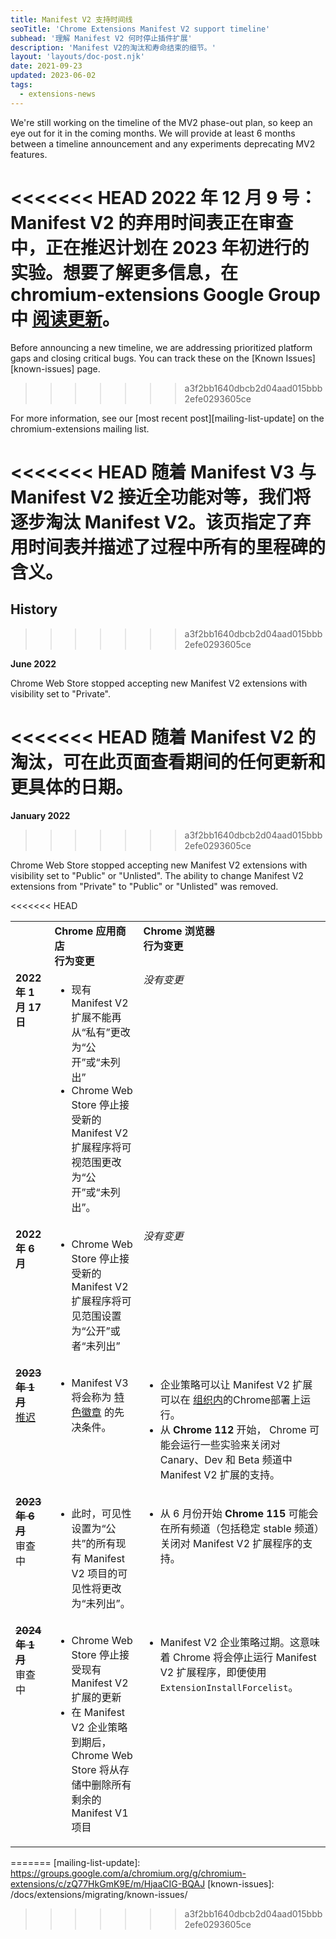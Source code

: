 ```yaml
---
title: Manifest V2 支持时间线
seoTitle: 'Chrome Extensions Manifest V2 support timeline'
subhead: '理解 Manifest V2 何时停止插件扩展'
description: 'Manifest V2的淘汰和寿命结束的细节。'
layout: 'layouts/doc-post.njk'
date: 2021-09-23
updated: 2023-06-02
tags:
  - extensions-news
---
```


We're still working on the timeline of the MV2 phase-out plan, so keep an eye out for it in the
coming months. We will provide at least 6 months between a timeline announcement and any experiments
deprecating MV2 features.

<<<<<<< HEAD
**2022 年 12 月 9 号：** Manifest V2 的弃用时间表正在审查中，正在推迟计划在 2023 年初进行的实验。想要了解更多信息，在 chromium-extensions Google Group 中 [阅读更新](https://groups.google.com/u/1/a/chromium.org/g/chromium-extensions/c/zQ77HkGmK9E)。
=======
Before announcing a new timeline, we are addressing prioritized platform gaps and closing critical
bugs. You can track these on the [Known Issues][known-issues] page.
>>>>>>> a3f2bb1640dbcb2d04aad015bbb2efe0293605ce

For more information, see our [most recent post][mailing-list-update] on the chromium-extensions
mailing list.

<<<<<<< HEAD
随着 Manifest V3 与 Manifest V2 接近全功能对等，我们将逐步淘汰 Manifest V2。该页指定了弃用时间表并描述了过程中所有的里程碑的含义。
=======
## History
>>>>>>> a3f2bb1640dbcb2d04aad015bbb2efe0293605ce

**June 2022**

Chrome Web Store stopped accepting new Manifest V2 extensions with visibility set to "Private".

<<<<<<< HEAD
随着 Manifest V2 的淘汰，可在此页面查看期间的任何更新和更具体的日期。
=======
**January 2022**
>>>>>>> a3f2bb1640dbcb2d04aad015bbb2efe0293605ce

Chrome Web Store stopped accepting new Manifest V2 extensions with visibility set
to "Public" or "Unlisted". The ability to change Manifest V2 extensions from "Private" to "Public"
or "Unlisted" was removed.

<<<<<<< HEAD
<table>
  <tr align="left" valign="top">
    <td>
    </td>
    <td><strong>Chrome 应用商店<br>行为变更</strong>
    </td>
    <td><strong>Chrome 浏览器<br>行为变更</strong>
    </td>
  </tr>
  <tr align="left" valign="top">
    <td><strong>2022 年 1 月 17日</strong>
    </td>
    <td>
      <ul>
        <li>现有 Manifest V2 扩展不能再从“私有”更改为“公开”或“未列出”</li>
        <li>Chrome Web Store 停止接受新的 Manifest V2 扩展程序将可视范围更改为“公开”或“未列出”。</li>
      </ul>
    </td>
    <td><i>没有变更</i>
    </td>
  </tr>
  <tr align="left" valign="top">
    <td><strong>2022 年 6 月</strong>
    </td>
    <td><ul>
       <li>Chrome Web Store 停止接受新的 Manifest V2 扩展程序将可见范围设置为“公开”或者“未列出”</li>
      </ul>
    </td>
    <td><i>没有变更</i>
    </td>
  </tr>
  <tr align="left" valign="top">
    <td><s><strong>2023 年 1 月</strong></s><br><a href="https://groups.google.com/u/1/a/chromium.org/g/chromium-extensions/c/zQ77HkGmK9E">推迟</a></td>
    <td><ul>
      <li>Manifest V3 将会称为 <a href="https://blog.google/products/chrome/find-great-extensions-new-chrome-web-store-badges/">特色徽章</a> 的先决条件。</li></ul>
    </td>
    <td><ul>
      <li>企业策略可以让 Manifest V2 扩展可以在
      <a href="https://support.google.com/chrome/a/answer/9296680?hl=en">组织内</a>的Chrome部署上运行。
      </li>
      <li>从 <strong>Chrome 112</strong> 开始， Chrome 可能会运行一些实验来关闭对 Canary、Dev 和 Beta 频道中Manifest V2 扩展的支持。
      </li></ul>
    </td>
  </tr>
  <tr align="left" valign="top">
    <td><s><strong>2023 年 6 月</strong></s><br>审查中</td>
    <td>
      <ul>
        <li>此时，可见性设置为“公共”的所有现有 Manifest V2 项目的可见性将更改为“未列出”。</li>
      </ul>
    </td>
    <td><ul>
      <li>从 6 月份开始 <strong>Chrome 115</strong> 可能会在所有频道（包括稳定 stable 频道）关闭对 Manifest V2 扩展程序的支持。</li></ul>
    </td>
  </tr>
  <tr align="left" valign="top">
    <td><s><strong>2024 年 1 月</strong></s><br>审查中</td>
    <td>
      <ul>
        <li>Chrome Web Store 停止接受现有 Manifest V2 扩展的更新</li>
        <li>在 Manifest V2 企业策略到期后，Chrome Web Store 将从存储中删除所有剩余的 Manifest V1 项目</li>
      </ul>
    </td>
    <td>
      <ul>
        <li>Manifest V2 企业策略过期。这意味着 Chrome 将会停止运行 Manifest V2 扩展程序，即便使用 <code>ExtensionInstallForcelist</code>。</li>
      </ul>
    </td>
  </tr>
</table>

[dec-2022-update]: #TODO
=======
[mailing-list-update]: https://groups.google.com/a/chromium.org/g/chromium-extensions/c/zQ77HkGmK9E/m/HjaaCIG-BQAJ
[known-issues]: /docs/extensions/migrating/known-issues/
>>>>>>> a3f2bb1640dbcb2d04aad015bbb2efe0293605ce
